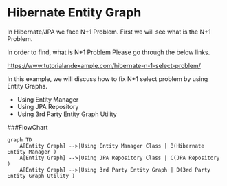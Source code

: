 # Hibernate Entity Graph
 In Hibernate/JPA we face N+1 Problem. First we will see what is the N+1 Problem.
 
 In order to find, what is N+1 Problem Please go through the below links.
 
 https://www.tutorialandexample.com/hibernate-n-1-select-problem/
   
 In this example, we will discuss how to fix N+1 select problem by using Entity Graphs. 

- Using Entity Manager
- Using JPA Repository
- Using 3rd Party Entity Graph Utility

###FlowChart

```mermaid
graph TD
	A[Entity Graph] -->|Using Entity Manager Class | B(Hibernate Entity Manager )
	A[Entity Graph] -->|Using JPA Repository Class | C(JPA Repository )
	A[Entity Graph] -->|Using 3rd Party Entity Graph | D(3rd Party Entity Graph Utility )
```